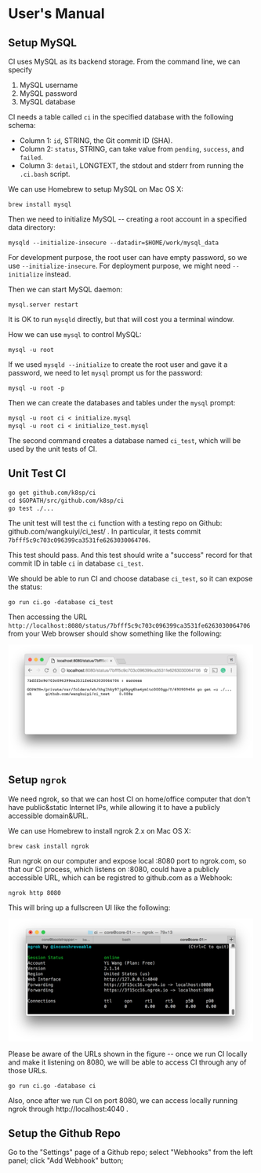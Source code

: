 # User's Manual

## Setup MySQL

CI uses MySQL as its backend storage.  From the command line, we can specify

1. MySQL username
1. MySQL password
1. MySQL database

CI needs a table called `ci` in the specified database with the
following schema:

- Column 1: `id`, STRING, the Git commit ID (SHA).
- Column 2: `status`, STRING, can take value from `pending`, `success`, and `failed`.
- Column 3: `detail`, LONGTEXT, the stdout and stderr from running the `.ci.bash` script.

We can use Homebrew to setup MySQL on Mac OS X:

```
brew install mysql
```

Then we need to initialize MySQL -- creating a root account in a
specified data directory:

```
mysqld --initialize-insecure --datadir=$HOME/work/mysql_data
```

For development purpose, the root user can have empty password, so we
use `--initialize-insecure`.  For deployment purpose, we might need
`--initialize` instead.

Then we can start MySQL daemon:

```
mysql.server restart
```

It is OK to run `mysqld` directly, but that will cost you a terminal
window.

How we can use `mysql` to control MySQL:

```
mysql -u root
```

If we used `mysqld --initialize` to create the root user and gave it a
password, we need to let `mysql` prompt us for the password:

```
mysql -u root -p
```

Then we can create the databases and tables under the `mysql` prompt:

```
mysql -u root ci < initialize.mysql
mysql -u root ci < initialize_test.mysql
```

The second command creates a database named `ci_test`, which will be
used by the unit tests of CI.


## Unit Test CI

```
go get github.com/k8sp/ci
cd $GOPATH/src/github.com/k8sp/ci
go test ./...
```

The unit test will test the `ci` function with a testing repo on
Github: github.com/wangkuiyi/ci_test/ .  In particular, it tests
commit `7bfff5c9c703c096399ca3531fe6263030064706`.

This test should pass.  And this test should write a "success" record
for that commit ID in table `ci` in database `ci_test`.

We should be able to run CI and choose database `ci_test`, so it can
expose the status:

```
go run ci.go -database ci_test
```

Then accessing the URL
`http://localhost:8080/status/7bfff5c9c703c096399ca3531fe6263030064706`
from your Web browser should show something like the following:

<img src="ci_status.png" width=500 />


## Setup `ngrok`

We need ngrok, so that we can host CI on home/office computer that
don't have public&static Internet IPs, while allowing it to have a
publicly accessible domain&URL.

We can use Homebrew to install ngrok 2.x on Mac OS X:

```
brew cask install ngrok
```

Run ngrok on our computer and expose local :8080 port to ngrok.com, so
that our CI process, which listens on :8080, could have a publicly
accessible URL, which can be registred to github.com as a Webhook:

```
ngrok http 8080
```

This will bring up a fullscreen UI like the following:

<img src="ngrok.png" width=500 />

Please be aware of the URLs shown in the figure -- once we run CI
locally and make it listening on 8080, we will be able to access CI
through any of those URLs.

```
go run ci.go -database ci
```

Also, once after we run CI on port 8080, we can access locally running
ngrok through http://localhost:4040 .




## Setup the Github Repo

Go to the "Settings" page of a Github repo; select "Webhooks" from the
left panel; click "Add Webhook" button;
